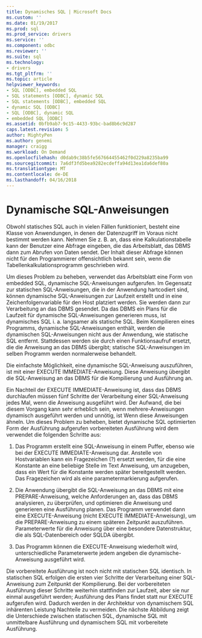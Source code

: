 ```yaml
---
title: Dynamisches SQL | Microsoft Docs
ms.custom: ''
ms.date: 01/19/2017
ms.prod: sql
ms.prod_service: drivers
ms.service: ''
ms.component: odbc
ms.reviewer: ''
ms.suite: sql
ms.technology:
- drivers
ms.tgt_pltfrm: ''
ms.topic: article
helpviewer_keywords:
- SQL [ODBC], embedded SQL
- SQL statements [ODBC], dynamic SQL
- SQL statements [ODBC], embedded SQL
- dynamic SQL [ODBC]
- SQL [ODBC], dynamic SQL
- embedded SQL [ODBC]
ms.assetid: 0bfb9ab7-9c15-4433-93bc-bad8b6c9d287
caps.latest.revision: 5
author: MightyPen
ms.author: genemi
manager: craigg
ms.workload: On Demand
ms.openlocfilehash: d0dab9c38b5fe567664455462f0d229a8235ba99
ms.sourcegitcommit: 7a6df3fd5bea9282ecdeffa94d13ea1da6def80a
ms.translationtype: MT
ms.contentlocale: de-DE
ms.lasthandoff: 04/16/2018
---
```

# <a name="dynamic-sql"></a>Dynamische SQL-Anweisungen
Obwohl statisches SQL auch in vielen Fällen funktioniert, besteht eine Klasse von Anwendungen, in denen der Datenzugriff im Voraus nicht bestimmt werden kann. Nehmen Sie z. B. an, dass eine Kalkulationstabelle kann der Benutzer eine Abfrage eingeben, die das Arbeitsblatt, das DBMS dann zum Abrufen von Daten sendet. Der Inhalt dieser Abfrage können nicht für den Programmierer offensichtlich bekannt sein, wenn die Tabellenkalkulationsprogramm geschrieben wird.  
  
 Um dieses Problem zu beheben, verwendet das Arbeitsblatt eine Form von embedded SQL, dynamische SQL-Anweisungen aufgerufen. Im Gegensatz zur statischen SQL-Anweisungen, die in der Anwendung hartcodiert sind, können dynamische SQL-Anweisungen zur Laufzeit erstellt und in eine Zeichenfolgenvariable für den Host platziert werden. Sie werden dann zur Verarbeitung an das DBMS gesendet. Da das DBMS ein Plans für die Laufzeit für dynamische SQL-Anweisungen generieren muss, ist dynamisches SQL i. a. langsamer als statische SQL. Beim Kompilieren eines Programms, dynamische SQL-Anweisungen enthält, werden die dynamischen SQL-Anweisungen nicht aus der Anwendung, wie statische SQL entfernt. Stattdessen werden sie durch einen Funktionsaufruf ersetzt, die die Anweisung an das DBMS übergibt; statische SQL-Anweisungen im selben Programm werden normalerweise behandelt.  
  
 Die einfachste Möglichkeit, eine dynamische SQL-Anweisung auszuführen, ist mit einer EXECUTE IMMEDIATE-Anweisung. Diese Anweisung übergibt die SQL-Anweisung an das DBMS für die Kompilierung und Ausführung an.  
  
 Ein Nachteil der EXECUTE IMMEDIATE-Anweisung ist, dass das DBMS durchlaufen müssen fünf Schritte der Verarbeitung einer SQL-Anweisung jedes Mal, wenn die Anweisung ausgeführt wird. Der Aufwand, die bei diesem Vorgang kann sehr erheblich sein, wenn mehrere-Anweisungen dynamisch ausgeführt werden und unnötig, ist Wenn diese Anweisungen ähneln. Um dieses Problem zu beheben, bietet dynamische SQL optimierten Form der Ausführung aufgerufen vorbereiteten Ausführung wird dem verwendet die folgenden Schritte aus:  
  
1.  Das Programm erstellt eine SQL-Anweisung in einem Puffer, ebenso wie bei der EXECUTE IMMEDIATE-Anweisung dar. Anstelle von Hostvariablen kann ein Fragezeichen (?) ersetzt werden, für die eine Konstante an eine beliebige Stelle im Text Anweisung, um anzugeben, dass ein Wert für die Konstante werden später bereitgestellt werden. Das Fragezeichen wird als eine parametermarkierung aufgerufen.  
  
2.  Die Anwendung übergibt die SQL-Anweisung an das DBMS mit eine PREPARE-Anweisung, welche Anforderungen an, dass das DBMS analysieren, zu überprüfen, und optimieren die Anweisung und generieren eine Ausführung planen. Das Programm verwendet dann eine EXECUTE-Anweisung (nicht EXECUTE IMMEDIATE-Anweisung), um die PREPARE-Anweisung zu einem späteren Zeitpunkt auszuführen. Parameterwerte für die Anweisung über eine besondere Datenstruktur, die als SQL-Datenbereich oder SQLDA übergibt.  
  
3.  Das Programm können die EXECUTE-Anweisung wiederholt wird, unterschiedliche Parameterwerte jedem angeben die dynamische-Anweisung ausgeführt wird.  
  
 Die vorbereitete Ausführung ist noch nicht mit statischen SQL identisch. In statischen SQL erfolgen die ersten vier Schritte der Verarbeitung einer SQL-Anweisung zum Zeitpunkt der Kompilierung. Bei der vorbereiteten Ausführung dieser Schritte weiterhin stattfinden zur Laufzeit, aber sie nur einmal ausgeführt werden; Ausführung des Plans findet statt nur EXECUTE aufgerufen wird. Dadurch werden in der Architektur von dynamischem SQL inhärenten Leistung Nachteile zu vermeiden. Die nächste Abbildung zeigt die Unterschiede zwischen statischen SQL, dynamische SQL mit unmittelbare Ausführung und dynamischem SQL mit vorbereitete Ausführung.
